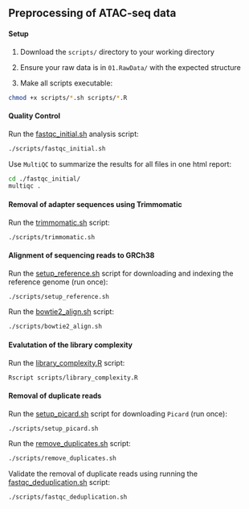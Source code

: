 ## Preprocessing of ATAC-seq data

#### Setup 

1. Download the `scripts/` directory to your working directory

2. Ensure your raw data is in `01.RawData/` with the expected structure

3. Make all scripts executable: 

```bash
chmod +x scripts/*.sh scripts/*.R
```

#### Quality Control

Run the [fastqc_initial.sh](scripts/fastqc_initial.sh) analysis script:

```bash
./scripts/fastqc_initial.sh
```

Use `MultiQC` to summarize the results for all files in one html report:

```bash
cd ./fastqc_initial/
multiqc .
```

#### Removal of adapter sequences using Trimmomatic

Run the [trimmomatic.sh](scripts/trimmomatic.sh) script:

```bash
./scripts/trimmomatic.sh
```

#### Alignment of sequencing reads to GRCh38 

Run the [setup_reference.sh](scripts/setup_reference.sh) script for downloading and indexing the reference genome (run once):

```bash
./scripts/setup_reference.sh
```

Run the [bowtie2_align.sh](scripts/bowtie2_align.sh) script:

```bash
./scripts/bowtie2_align.sh
```

#### Evalutation of the library complexity 

Run the [library_complexity.R](scripts/library_complexity.R) script:

```bash
Rscript scripts/library_complexity.R
```

#### Removal of duplicate reads

Run the [setup_picard.sh](scripts/setup_picard.sh) script  for downloading `Picard` (run once):

```bash
./scripts/setup_picard.sh
```

Run the [remove_duplicates.sh](scripts/remove_duplicates.sh) script:

```bash
./scripts/remove_duplicates.sh
```

Validate the removal of duplicate reads using running the [fastqc_deduplication.sh](scripts/fastqc_deduplication.sh) script:

```bash
./scripts/fastqc_deduplication.sh
```





